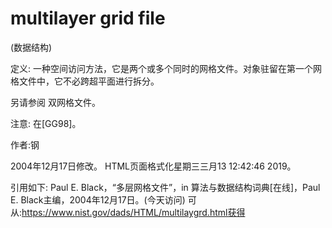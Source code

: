# multilayer grid file


(数据结构)



定义:
一种空间访问方法，它是两个或多个同时的网格文件。对象驻留在第一个网格文件中，它不必跨超平面进行拆分。



另请参阅
双网格文件。



注意:
在[GG98]。


作者:钢







2004年12月17日修改。
HTML页面格式化星期三三月13 12:42:46 2019。



引用如下:
Paul E. Black，“多层网格文件”，in
算法与数据结构词典[在线]，Paul E. Black主编，2004年12月17日。(今天访问)
可从:https://www.nist.gov/dads/HTML/multilaygrd.html获得